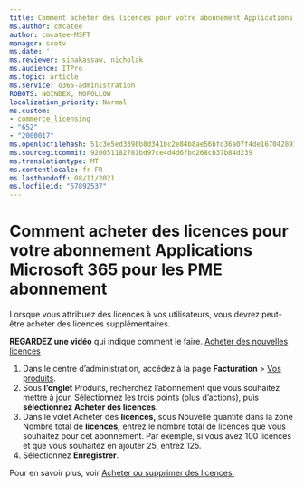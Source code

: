 ```yaml
---
title: Comment acheter des licences pour votre abonnement Applications Microsoft 365 pour les PME abonnement
ms.author: cmcatee
author: cmcatee-MSFT
manager: scotv
ms.date: ''
ms.reviewer: sinakassaw, nicholak
ms.audience: ITPro
ms.topic: article
ms.service: o365-administration
ROBOTS: NOINDEX, NOFOLLOW
localization_priority: Normal
ms.custom:
- commerce_licensing
- "652"
- "2000017"
ms.openlocfilehash: 51c3e5ed3398b8d341bc2e84b8ae56bfd36a07f4de167042891a9ed606a94669
ms.sourcegitcommit: 920051182781bd97ce4d4d6fbd268cb37b84d239
ms.translationtype: MT
ms.contentlocale: fr-FR
ms.lasthandoff: 08/11/2021
ms.locfileid: "57892537"
---
```

# <a name="how-to-buy-licenses-for-your-microsoft-365-apps-for-business-subscription"></a>Comment acheter des licences pour votre abonnement Applications Microsoft 365 pour les PME abonnement

Lorsque vous attribuez des licences à vos utilisateurs, vous devrez peut-être acheter des licences supplémentaires.

**REGARDEZ une vidéo** qui indique comment le faire. [Acheter des nouvelles licences](https://go.microsoft.com/fwlink/p/?linkid=2154857)
  
1. Dans le centre d’administration, accédez à la page **Facturation** > [Vos produits](https://go.microsoft.com/fwlink/p/?linkid=842054).
2. Sous **l’onglet** Produits, recherchez l’abonnement que vous souhaitez mettre à jour. Sélectionnez les trois points (plus d’actions), puis **sélectionnez Acheter des licences.**
3. Dans le volet Acheter des  **licences,** sous Nouvelle quantité dans la zone Nombre total de **licences,** entrez le nombre total de licences que vous souhaitez pour cet abonnement. Par exemple, si vous avez 100 licences et que vous souhaitez en ajouter 25, entrez 125.
4. Sélectionnez **Enregistrer**.

Pour en savoir plus, voir [Acheter ou supprimer des licences.](https://docs.microsoft.com/microsoft-365/commerce/licenses/buy-licenses)